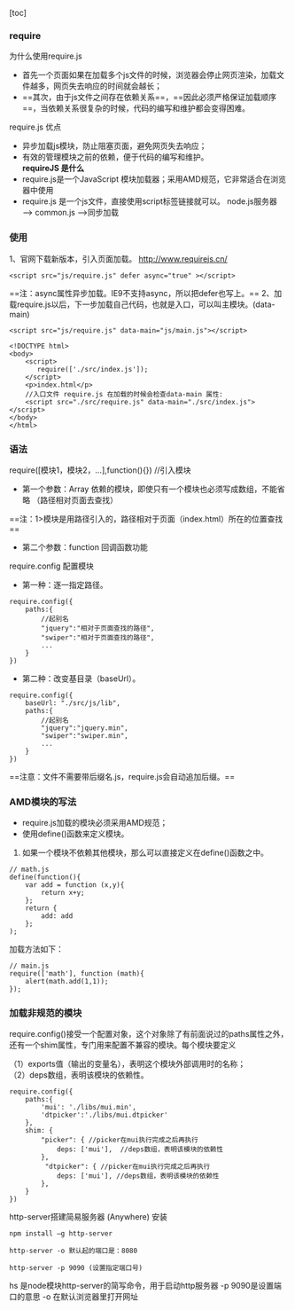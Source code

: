 [toc]
### require
为什么使用require.js
- 首先一个页面如果在加载多个js文件的时候，浏览器会停止网页渲染，加载文件越多，网页失去响应的时间就会越长；
- ==其次，由于js文件之间存在依赖关系==，==因此必须严格保证加载顺序==，当依赖关系很复杂的时候，代码的编写和维护都会变得困难。

require.js 优点
- 异步加载js模块，防止阻塞页面，避免网页失去响应；
- 有效的管理模块之前的依赖，便于代码的编写和维护。<br>
**requireJS 是什么**
-  require.js是一个JavaScript 模块加载器；采用AMD规范，它非常适合在浏览器中使用
- require.js 是一个js文件，直接使用script标签链接就可以。
node.js服务器 ——> common.js ——>同步加载

### 使用
1、官网下载新版本，引入页面加载。
http://www.requirejs.cn/
```
<script src="js/require.js" defer async="true" ></script>
```
==注：async属性异步加载。IE9不支持async，所以把defer也写上。==
2、加载require.js以后，下一步加载自己代码，也就是入口，可以叫主模块。(data-main)
```
<script src="js/require.js" data-main="js/main.js"></script>

<!DOCTYPE html>
<body>
    <script>
       require(['./src/index.js']);
    </script>
    <p>index.html</p>
    //入口文件 require.js 在加载的时候会检查data-main 属性:
    <script src="./src/require.js" data-main="./src/index.js"></script>
</body>
</html>
```
### 语法
require([模块1，模块2，…],function(){}) //引入模块

- 第一个参数：Array 依赖的模块，即使只有一个模块也必须写成数组，不能省略 （路径相对页面去查找）

==注：1>模块是用路径引入的，路径相对于页面（index.html）所在的位置查找==

- 第二个参数：function 回调函数功能

require.config 配置模块
- 第一种：逐一指定路径。
```
require.config({
    paths:{ 
        //起别名
        "jquery":"相对于页面查找的路径",
        "swiper":"相对于页面查找的路径",
        ...
    }
})
```
- 第二种：改变基目录（baseUrl）。

```
require.config({
    baseUrl: "./src/js/lib",
    paths:{
        //起别名
        "jquery":"jquery.min",
        "swiper":"swiper.min",
        ...
    }
})
```
==注意：文件不需要带后缀名.js，require.js会自动追加后缀。==

### AMD模块的写法
- require.js加载的模块必须采用AMD规范；
- 使用define()函数来定义模块。

1. 如果一个模块不依赖其他模块，那么可以直接定义在define()函数之中。
```
// math.js
define(function(){
    var add = function (x,y){
        return x+y;
    };
    return {
        add: add
    };
);
```

加载方法如下：
```
// main.js
require(['math'], function (math){
    alert(math.add(1,1));
});
```

### 加载非规范的模块
require.config()接受一个配置对象，这个对象除了有前面说过的paths属性之外，还有一个shim属性，专门用来配置不兼容的模块。每个模块要定义

（1）exports值（输出的变量名），表明这个模块外部调用时的名称；<br>
（2）deps数组，表明该模块的依赖性。
```
require.config({
	paths:{
		'mui': './libs/mui.min',
		'dtpicker':'./libs/mui.dtpicker'
	},
	shim: {
        "picker": { //picker在mui执行完成之后再执行
            deps: ['mui'],  //deps数组，表明该模块的依赖性
        },
		 "dtpicker": { //picker在mui执行完成之后再执行
		    deps: ['mui'], //deps数组，表明该模块的依赖性
		},
    }
})
```


http-server搭建简易服务器 (Anywhere)
安装

```
npm install –g http-server

http-server -o 默认起的端口是：8080

http-server -p 9090 (设置指定端口号)
```


hs 是node模块http-server的简写命令，用于启动http服务器
-p 9090是设置端口的意思
-o 在默认浏览器里打开网址